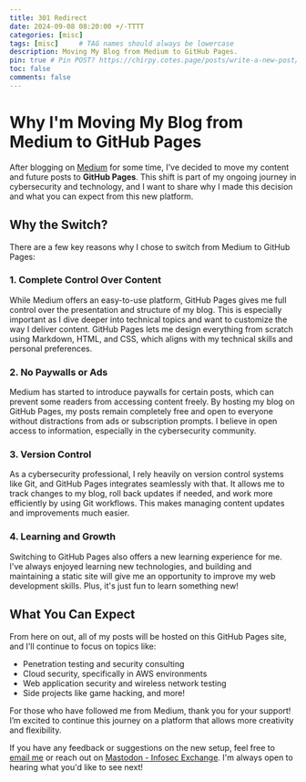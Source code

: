 ```yaml
---
title: 301 Redirect
date: 2024-09-08 08:20:00 +/-TTTT
categories: [misc]
tags: [misc]     # TAG names should always be lowercase
description: Moving My Blog from Medium to GitHub Pages.
pin: true # Pin POST? https://chirpy.cotes.page/posts/write-a-new-post/
toc: false
comments: false
---
```


# Why I'm Moving My Blog from Medium to GitHub Pages

After blogging on [Medium](https://saeeds.medium.com/) for some time, I've decided to move my content and future posts to **GitHub Pages**. This shift is part of my ongoing journey in cybersecurity and technology, and I want to share why I made this decision and what you can expect from this new platform.

## Why the Switch?

There are a few key reasons why I chose to switch from Medium to GitHub Pages:

### 1. **Complete Control Over Content**
While Medium offers an easy-to-use platform, GitHub Pages gives me full control over the presentation and structure of my blog. This is especially important as I dive deeper into technical topics and want to customize the way I deliver content. GitHub Pages lets me design everything from scratch using Markdown, HTML, and CSS, which aligns with my technical skills and personal preferences.

### 2. **No Paywalls or Ads**
Medium has started to introduce paywalls for certain posts, which can prevent some readers from accessing content freely. By hosting my blog on GitHub Pages, my posts remain completely free and open to everyone without distractions from ads or subscription prompts. I believe in open access to information, especially in the cybersecurity community.

### 3. **Version Control**
As a cybersecurity professional, I rely heavily on version control systems like Git, and GitHub Pages integrates seamlessly with that. It allows me to track changes to my blog, roll back updates if needed, and work more efficiently by using Git workflows. This makes managing content updates and improvements much easier.

### 4. **Learning and Growth**
Switching to GitHub Pages also offers a new learning experience for me. I've always enjoyed learning new technologies, and building and maintaining a static site will give me an opportunity to improve my web development skills. Plus, it's just fun to learn something new!

## What You Can Expect

From here on out, all of my posts will be hosted on this GitHub Pages site, and I'll continue to focus on topics like:
- Penetration testing and security consulting
- Cloud security, specifically in AWS environments
- Web application security and wireless network testing
- Side projects like game hacking, and more!

For those who have followed me from Medium, thank you for your support! I’m excited to continue this journey on a platform that allows more creativity and flexibility.

If you have any feedback or suggestions on the new setup, feel free to [email me](mailto:contact@falasi.net) or reach out on [Mastodon - Infosec Exchange](https://infosec.exchange/@falasi). I'm always open to hearing what you'd like to see next!



